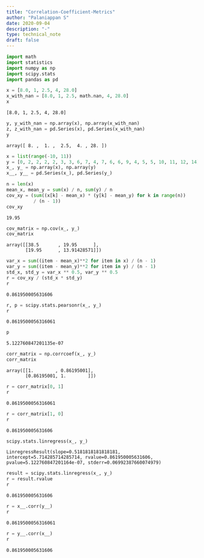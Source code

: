 ```yaml
---
title: "Correlation-Coefficient-Metrics"
author: "Palaniappan S"
date: 2020-09-04
description: "-"
type: technical_note
draft: false
---
```


```python
import math
import statistics
import numpy as np
import scipy.stats
import pandas as pd
```


```python
x = [8.0, 1, 2.5, 4, 28.0]
x_with_nan = [8.0, 1, 2.5, math.nan, 4, 28.0]
x
```




    [8.0, 1, 2.5, 4, 28.0]




```python
y, y_with_nan = np.array(x), np.array(x_with_nan)
z, z_with_nan = pd.Series(x), pd.Series(x_with_nan)
y
```




    array([ 8. ,  1. ,  2.5,  4. , 28. ])




```python
x = list(range(-10, 11))
y = [0, 2, 2, 2, 2, 3, 3, 6, 7, 4, 7, 6, 6, 9, 4, 5, 5, 10, 11, 12, 14]
x_, y_ = np.array(x), np.array(y)
x__, y__ = pd.Series(x_), pd.Series(y_)
```


```python
n = len(x)
mean_x, mean_y = sum(x) / n, sum(y) / n
cov_xy = (sum((x[k] - mean_x) * (y[k] - mean_y) for k in range(n))
          / (n - 1))
cov_xy
```




    19.95




```python
cov_matrix = np.cov(x_, y_)
cov_matrix
```




    array([[38.5       , 19.95      ],
           [19.95      , 13.91428571]])




```python
var_x = sum((item - mean_x)**2 for item in x) / (n - 1)
var_y = sum((item - mean_y)**2 for item in y) / (n - 1)
std_x, std_y = var_x ** 0.5, var_y ** 0.5
r = cov_xy / (std_x * std_y)
r
```




    0.861950005631606




```python
r, p = scipy.stats.pearsonr(x_, y_)
r
```




    0.8619500056316061




```python
p
```




    5.122760847201135e-07




```python
corr_matrix = np.corrcoef(x_, y_)
corr_matrix
```




    array([[1.        , 0.86195001],
           [0.86195001, 1.        ]])




```python
r = corr_matrix[0, 1]
r
```




    0.8619500056316061




```python
r = corr_matrix[1, 0]
r
```




    0.861950005631606




```python
scipy.stats.linregress(x_, y_)
```




    LinregressResult(slope=0.5181818181818181, intercept=5.714285714285714, rvalue=0.861950005631606, pvalue=5.122760847201164e-07, stderr=0.06992387660074979)




```python
result = scipy.stats.linregress(x_, y_)
r = result.rvalue
r
```




    0.861950005631606




```python
r = x__.corr(y__)
r
```




    0.8619500056316061




```python
r = y__.corr(x__)
r
```




    0.861950005631606


